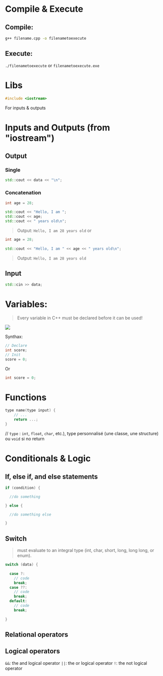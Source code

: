 
# Compile & Execute
## Compile:
```bash
g++ filename.cpp -o filenametoexecute
```

## Execute:
`./filenametoexecute` or `filenametoexecute.exe`

# Libs
```cpp
#include <iostream>
```
For inputs & outputs

# Inputs and Outputs (from "iostream")
## Output
### Single
```cpp
std::cout << data << "\n";
```
### Concatenation
```cpp
int age = 28;
 
std::cout << "Hello, I am ";
std::cout << age;
std::cout << " years old\n";
```
> Output: `Hello, I am 28 years old`
or
```cpp
int age = 28;
 
std::cout << "Hello, I am " << age << " years old\n";
```
> Output: `Hello, I am 28 years old`

## Input
```cpp
std::cin >> data;
```

# Variables:
> Every variable in C++ must be declared before it can be used!

![](https://img001.prntscr.com/file/img001/blWsh3h6R4u7uI2Q_Jq_Mw.png)

Synthax:
```cpp
// Declare
int score;
// Init
score = 0;
```
Or
```cpp
int score = 0;
```

# Functions
```cpp
type name(type input) {
    // ...
    return ...;
}
```
// `type` : `int`, `float`, `char`, etc.), type personnalisé (une classe, une structure) ou  `void` si no return


# Conditionals & Logic
## If, else if, and else statements
```cpp
if (condition) {

  //do something

} else {

  //do something else

}
```

## Switch
> must evaluate to an integral type (int, char, short, long, long long, or enum).

```cpp
switch (data) {
 
  case ?:
    // code
    break;
  case ??:
    // code
    break;
  default:
    // code
    break;
 
}
```

## Relational operators

## Logical operators
`&&`: the and logical operator
`||`: the or logical operator
`!`: the not logical operator
